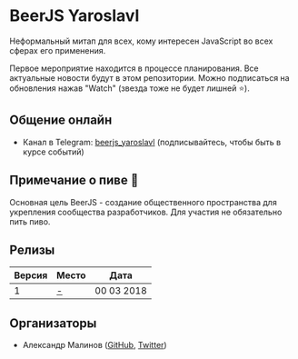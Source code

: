 # BeerJS Yaroslavl

Неформальный митап для всех, кому интересен JavaScript во всех сферах его применения.

Первое мероприятие находится в процессе планирования. Все актуальные новости будут в этом репозитории. Можно подписаться на обновления нажав "Watch" (звезда тоже не будет лишней :star:).

## Общение онлайн
- Канал в Telegram: [beerjs_yaroslavl](http://t.me/beerjs_yaroslavl) (подписывайтесь, чтобы быть в курсе событий)

## Примечание о пиве :beers:

Основная цель BeerJS - создание общественного пространства для укрепления сообщества разработчиков. Для участия не обязательно пить пиво.

## Релизы

Версия | Место  | Дата
-|-|-
1 | [-]() | 00 03 2018

## Организаторы

* Александр Малинов ([GitHub](https://github.com/xmalinov), [Twitter](https://twitter.com/xmalinov))

